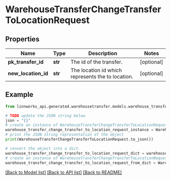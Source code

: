 # WarehouseTransferChangeTransferToLocationRequest


## Properties

Name | Type | Description | Notes
------------ | ------------- | ------------- | -------------
**pk_transfer_id** | **str** | The id of the transfer. | [optional] 
**new_location_id** | **str** | The location id which represents the to location. | [optional] 

## Example

```python
from linnworks_api.generated.warehousetransfer.models.warehouse_transfer_change_transfer_to_location_request import WarehouseTransferChangeTransferToLocationRequest

# TODO update the JSON string below
json = "{}"
# create an instance of WarehouseTransferChangeTransferToLocationRequest from a JSON string
warehouse_transfer_change_transfer_to_location_request_instance = WarehouseTransferChangeTransferToLocationRequest.from_json(json)
# print the JSON string representation of the object
print(WarehouseTransferChangeTransferToLocationRequest.to_json())

# convert the object into a dict
warehouse_transfer_change_transfer_to_location_request_dict = warehouse_transfer_change_transfer_to_location_request_instance.to_dict()
# create an instance of WarehouseTransferChangeTransferToLocationRequest from a dict
warehouse_transfer_change_transfer_to_location_request_from_dict = WarehouseTransferChangeTransferToLocationRequest.from_dict(warehouse_transfer_change_transfer_to_location_request_dict)
```
[[Back to Model list]](../README.md#documentation-for-models) [[Back to API list]](../README.md#documentation-for-api-endpoints) [[Back to README]](../README.md)


